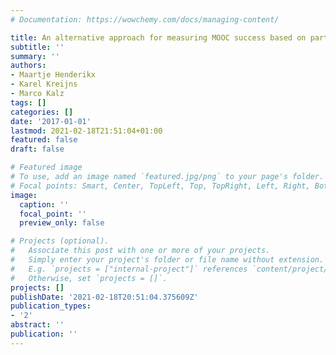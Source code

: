 ```yaml
---
# Documentation: https://wowchemy.com/docs/managing-content/

title: An alternative approach for measuring MOOC success based on participant's intentions
subtitle: ''
summary: ''
authors:
- Maartje Henderikx
- Karel Kreijns
- Marco Kalz
tags: []
categories: []
date: '2017-01-01'
lastmod: 2021-02-18T21:51:04+01:00
featured: false
draft: false

# Featured image
# To use, add an image named `featured.jpg/png` to your page's folder.
# Focal points: Smart, Center, TopLeft, Top, TopRight, Left, Right, BottomLeft, Bottom, BottomRight.
image:
  caption: ''
  focal_point: ''
  preview_only: false

# Projects (optional).
#   Associate this post with one or more of your projects.
#   Simply enter your project's folder or file name without extension.
#   E.g. `projects = ["internal-project"]` references `content/project/deep-learning/index.md`.
#   Otherwise, set `projects = []`.
projects: []
publishDate: '2021-02-18T20:51:04.375609Z'
publication_types:
- '2'
abstract: ''
publication: ''
---
```

